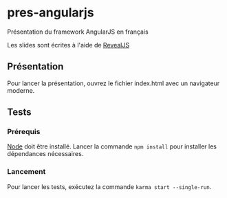 pres-angularjs
==============

Présentation du framework AngularJS en français

Les slides sont écrites à l'aide de [RevealJS](http://lab.hakim.se/reveal-js/#/)

## Présentation ##
Pour lancer la présentation, ouvrez le fichier index.html avec un navigateur moderne.

## Tests ##
### Prérequis ###
[Node](http://nodejs.org/) doit être installé.
Lancer la commande `npm install` pour installer les dépendances nécessaires.

### Lancement ###
Pour lancer les tests, exécutez la commande `karma start --single-run`.